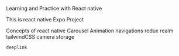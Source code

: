 Learning and Practice with React native 

This is react native Expo Project 

Concepts of react native 
    Carousel
    Animation
    navigations
    redux
    realm
    tailwindCSS
    camera
    storage

    deeplink
    